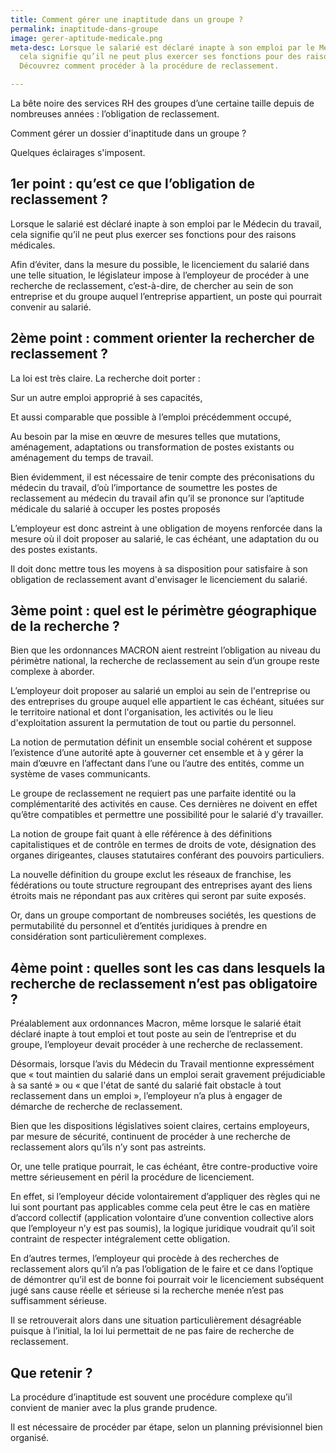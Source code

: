 ```yaml
---
title: Comment gérer une inaptitude dans un groupe ?
permalink: inaptitude-dans-groupe
image: gerer-aptitude-medicale.png
meta-desc: Lorsque le salarié est déclaré inapte à son emploi par le Médecin du travail,
  cela signifie qu’il ne peut plus exercer ses fonctions pour des raisons médicales.
  Découvrez comment procéder à la procédure de reclassement.

---
```

La bête noire des services RH des groupes d’une certaine taille depuis de nombreuses années : l’obligation de reclassement.

Comment gérer un dossier d'inaptitude dans un groupe ?

Quelques éclairages s'imposent.

## ​1er point : qu’est ce que l’obligation de reclassement ?

Lorsque le salarié est déclaré inapte à son emploi par le Médecin du travail, cela signifie qu’il ne peut plus exercer ses fonctions pour des raisons médicales.

Afin d’éviter, dans la mesure du possible, le licenciement du salarié dans une telle situation, le législateur impose à l’employeur de procéder à une recherche de reclassement, c’est-à-dire, de chercher au sein de son entreprise et du groupe auquel l’entreprise appartient, un poste qui pourrait convenir au salarié.

## 2ème point : comment orienter la rechercher de reclassement ?

La loi est très claire. La recherche doit porter :

Sur un autre emploi approprié à ses capacités,

Et aussi comparable que possible à l’emploi précédemment occupé,

Au besoin par la mise en œuvre de mesures telles que mutations, aménagement, adaptations ou transformation de postes existants ou aménagement du temps de travail.

Bien évidemment, il est nécessaire de tenir compte des préconisations du médecin du travail, d’où l’importance de soumettre les postes de reclassement au médecin du travail afin qu’il se prononce sur l’aptitude médicale du salarié à occuper les postes proposés

L’employeur est donc astreint à une obligation de moyens renforcée dans la mesure où il doit proposer au salarié, le cas échéant, une adaptation du ou des postes existants.

Il doit donc mettre tous les moyens à sa disposition pour satisfaire à son obligation de reclassement avant d'envisager le licenciement du salarié.

## 3ème point : quel est le périmètre géographique de la recherche ?

Bien que les ordonnances MACRON aient restreint l’obligation au niveau du périmètre national, la recherche de reclassement au sein d’un groupe reste complexe à aborder.

L’employeur doit proposer au salarié un emploi au sein de l'entreprise ou des entreprises du groupe auquel elle appartient le cas échéant, situées sur le territoire national et dont l'organisation, les activités ou le lieu d'exploitation assurent la permutation de tout ou partie du personnel.

La notion de permutation définit un ensemble social cohérent et suppose l’existence d’une autorité apte à gouverner cet ensemble et à y gérer la main d’œuvre en l’affectant dans l’une ou l’autre des entités, comme un système de vases communicants.

Le groupe de reclassement ne requiert pas une parfaite identité ou la complémentarité des activités en cause. Ces dernières ne doivent en effet qu’être compatibles et permettre une possibilité pour le salarié d’y travailler.

La notion de groupe fait quant à elle référence à des définitions capitalistiques et de contrôle en termes de droits de vote, désignation des organes dirigeantes, clauses statutaires conférant des pouvoirs particuliers.

La nouvelle définition du groupe exclut les réseaux de franchise, les fédérations ou toute structure regroupant des entreprises ayant des liens étroits mais ne répondant pas aux critères qui seront par suite exposés.

Or, dans un groupe comportant de nombreuses sociétés, les questions de permutabilité du personnel et d’entités juridiques à prendre en considération sont particulièrement complexes.

## 4ème point : quelles sont les cas dans lesquels la recherche de reclassement n’est pas obligatoire ?

Préalablement aux ordonnances Macron, même lorsque le salarié était déclaré inapte à tout emploi et tout poste au sein de l’entreprise et du groupe, l’employeur devait procéder à une recherche de reclassement.

Désormais, lorsque l’avis du Médecin du Travail mentionne expressément que « tout maintien du salarié dans un emploi serait gravement préjudiciable à sa santé » ou « que l'état de santé du salarié fait obstacle à tout reclassement dans un emploi », l’employeur n’a plus à engager de démarche de recherche de reclassement.

Bien que les dispositions législatives soient claires, certains employeurs, par mesure de sécurité, continuent de procéder à une recherche de reclassement alors qu’ils n’y sont pas astreints.

Or, une telle pratique pourrait, le cas échéant, être contre-productive voire mettre sérieusement en péril la procédure de licenciement.

En effet, si l’employeur décide volontairement d’appliquer des règles qui ne lui sont pourtant pas applicables comme cela peut être le cas en matière d’accord collectif (application volontaire d’une convention collective alors que l’employeur n’y est pas soumis), la logique juridique voudrait qu’il soit contraint de respecter intégralement cette obligation.

En d’autres termes, l’employeur qui procède à des recherches de reclassement alors qu’il n’a pas l’obligation de le faire et ce dans l’optique de démontrer qu’il est de bonne foi pourrait voir le licenciement subséquent jugé sans cause réelle et sérieuse si la recherche menée n’est pas suffisamment sérieuse.

Il se retrouverait alors dans une situation particulièrement désagréable puisque à l’initial, la loi lui permettait de ne pas faire de recherche de reclassement.

## Que retenir ?

La procédure d’inaptitude est souvent une procédure complexe qu’il convient de manier avec la plus grande prudence.

Il est nécessaire de procéder par étape, selon un planning prévisionnel bien organisé.
